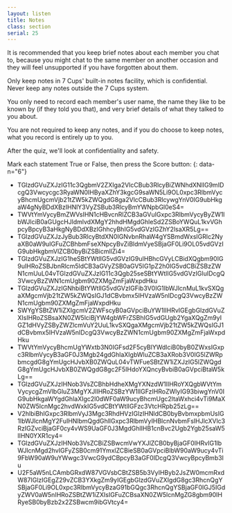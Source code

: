 ```yaml
---
layout: listen
title: Notes
class: section
serial: 25
---
```

It is recommended that you keep brief notes about each member you chat to, because you might chat to the same member on another occasion and they will feel unsupported if you have forgotten about them.

Only keep notes in 7 Cups' built-in notes facility, which is confidential. Never keep any notes outside the 7 Cups system.

You only need to record each member's user name, the name they like to be known by (if they told you that), and very brief details of what they talked to you about.

You are not required to keep any notes, and if you do choose to keep notes, what you record is entirely up to you.

After the quiz, we'll look at confidentiality and safety.

Mark each statement True or False, then press the Score button:
{: data-n="6"}

- TGlzdGVuZXJzIG11c3QgbmV2ZXIga2VlcCBub3RlcyBiZWNhdXNlIG9mIDcgQ3Vwcycgc3RyaWN0IHByaXZhY3kgcG9saWN5Li9OL0xpc3RlbmVycyBhcmUgcmVjb21tZW5kZWQgdG8ga2VlcCBub3RlcywgYnV0IG9ubHkgaW4gNyBDdXBzIHNlY3VyZSBub3RlcyBmYWNpbGl0eS4=
- TWVtYmVycyBmZWVsIHN1cHBvcnRlZCB3aGVuIGxpc3RlbmVycyByZW1lbWJlciB0aGUgcHJldmlvdXMgY2hhdHMgdGhleSd2ZSBoYWQuL1kvVGhpcyBpcyB3aHkgNyBDdXBzIGhhcyBhIG5vdGVzIGZhY2lsaXR5Lg==
- TGlzdGVuZXJzJyBub3RlcyBtdXN0IGNvbnRhaW4gYSBmdWxsIGRlc2NyaXB0aW9uIGFuZCBhbmFseXNpcyBvZiBldmVyeSBjaGF0Li9OL05vdGVzIG9ubHkgbmVlZCB0byBiZSBicmllZi4=
- TGlzdGVuZXJzIG1heSBtYWtlIG5vdGVzIG9uIHBhcGVyLCBidXQgbm90IG9uIHRoZSBJbnRlcm5ldCB3aGVyZSB0aGV5IG1pZ2h0IG5vdCBiZSBzZWN1cmUuL04vTGlzdGVuZXJzIG11c3Qgb25seSBtYWtlIG5vdGVzIGluIDcgQ3VwcyBzZWN1cmUgbm90ZXMgZmFjaWxpdHku
- TGlzdGVuZXJzIGNhbiBtYWtlIG5vdGVzIGFib3V0IG1lbWJlcnMuL1kvSXQgaXMgcmVjb21tZW5kZWQsIGJ1dCBvbmx5IHVzaW5nIDcgQ3VwcyBzZWN1cmUgbm90ZXMgZmFjaWxpdHku
- SWYgYSBtZW1iZXIgcmV2ZWFscyB0aGVpciBuYW1lIHRvIGEgbGlzdGVuZXIsIHRoZSBsaXN0ZW5lciBjYW4gbWFrZSBhIG5vdGUgb2YgaXQgZm9yIGZ1dHVyZSByZWZlcmVuY2UuL1kvSXQgaXMgcmVjb21tZW5kZWQsIGJ1dCBvbmx5IHVzaW5nIDcgQ3VwcyBzZWN1cmUgbm90ZXMgZmFjaWxpdHku
- TWVtYmVycyBhcmUgYWxtb3N0IGFsd2F5cyBlYWdlciB0byB0ZWxsIGxpc3RlbmVycyB3aGF0J3Mgb24gdGhlaXIgbWluZCB3aXRob3V0IG5lZWRpbmcgdG8gYmUgcHJvbXB0ZWQuL04vTWFueSBtZW1iZXJzIG5lZWQgdG8gYmUgcHJvbXB0ZWQgdG8gc2F5IHdoYXQncyBvbiB0aGVpciBtaW5kLg==
- TGlzdGVuZXJzIHNob3VsZCBhbHdheXMgYXNzdW1lIHRoYXQgbWVtYmVycycgZmVlbGluZ3MgYXJlIHRoZSBzYW1lIGFzIHRoZWlyIG93biwgYnV0IG9ubHkgaWYgdGhlaXIgc2l0dWF0aW9ucyBhcmUgc2ltaWxhci4vTi9MaXN0ZW5lcnMgc2hvdWxkIG5vdCBtYWtlIGFzc3VtcHRpb25zLg==
- V2hlbiBhIGxpc3RlbmVyJ3Mgc3RhdHVzIGlzIHNldCB0byBvbmxpbmUsIG1lbWJlcnMgY2FuIHNlbmQgdGhlIGxpc3RlbmVyIHBlcnNvbmFsIHJlcXVlc3RzIGZvciBjaGF0cy4vWS9UaGF0J3MgdGhlIHB1cnBvc2Ugb2Ygb25saW5lIHN0YXR1cy4=
- TGlzdGVuZXJzIHNob3VsZCBiZSBwcmVwYXJlZCB0byBjaGF0IHRvIG1lbWJlcnMgd2hvIGFyZSB0cm91YmxlZCBieSB0aGVpciBlbW90aW9ucy4vTi9FbW90aW9uYWwgc3VwcG9ydCBpcyB3aGF0IDcgQ3VwcyBpcyBmb3Iu
- U2F5aW5nLCAmbGRxdW87VGVsbCBtZSB5b3VyIHByb2JsZW0mcmRxdW87IGlzIGEgZ29vZCB3YXkgZm9yIGEgbGlzdGVuZXIgdG8gc3RhcnQgYSBjaGF0Li9OL0xpc3RlbmVycyBzaG91bGQgc3RhcnQgYSBjaGF0IGJ5IGdyZWV0aW5nIHRoZSBtZW1iZXIsIGFuZCBsaXN0ZW5lcnMgZG8gbm90IHRyeSB0byBzb2x2ZSBwcm9ibGVtcy4=
